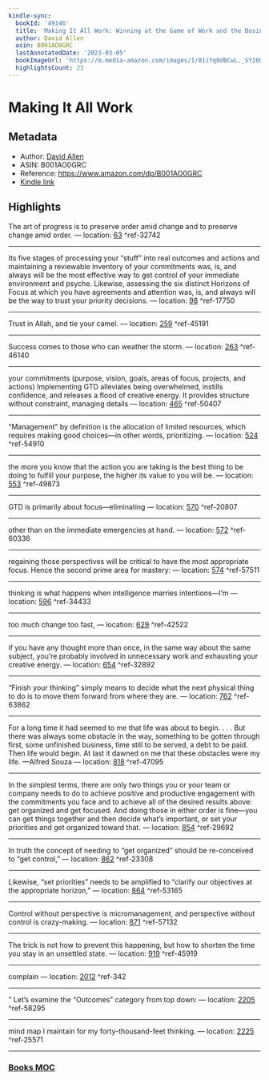 ```yaml
---
kindle-sync:
  bookId: '49146'
  title: 'Making It All Work: Winning at the Game of Work and the Business of Life'
  author: David Allen
  asin: B001AO0GRC
  lastAnnotatedDate: '2023-03-05'
  bookImageUrl: 'https://m.media-amazon.com/images/I/81iYq8dBCwL._SY160.jpg'
  highlightsCount: 23
---
```

# Making It All Work
## Metadata
* Author: [David Allen](https://www.amazon.comundefined)
* ASIN: B001AO0GRC
* Reference: https://www.amazon.com/dp/B001AO0GRC
* [Kindle link](kindle://book?action=open&asin=B001AO0GRC)

## Highlights
The art of progress is to preserve order amid change and to preserve change amid order. — location: [63](kindle://book?action=open&asin=B001AO0GRC&location=63) ^ref-32742

---
Its five stages of processing your “stuff” into real outcomes and actions and maintaining a reviewable inventory of your commitments was, is, and always will be the most effective way to get control of your immediate environment and psyche. Likewise, assessing the six distinct Horizons of Focus at which you have agreements and attention was, is, and always will be the way to trust your priority decisions. — location: [98](kindle://book?action=open&asin=B001AO0GRC&location=98) ^ref-17750

---
Trust in Allah, and tie your camel. — location: [259](kindle://book?action=open&asin=B001AO0GRC&location=259) ^ref-45191

---
Success comes to those who can weather the storm. — location: [263](kindle://book?action=open&asin=B001AO0GRC&location=263) ^ref-46140

---
your commitments (purpose, vision, goals, areas of focus, projects, and actions) Implementing GTD alleviates being overwhelmed, instills confidence, and releases a flood of creative energy. It provides structure without constraint, managing details — location: [465](kindle://book?action=open&asin=B001AO0GRC&location=465) ^ref-50407

---
“Management” by definition is the allocation of limited resources, which requires making good choices—in other words, prioritizing. — location: [524](kindle://book?action=open&asin=B001AO0GRC&location=524) ^ref-54910

---
the more you know that the action you are taking is the best thing to be doing to fulfill your purpose, the higher its value to you will be. — location: [553](kindle://book?action=open&asin=B001AO0GRC&location=553) ^ref-49873

---
GTD is primarily about focus—eliminating — location: [570](kindle://book?action=open&asin=B001AO0GRC&location=570) ^ref-20807

---
other than on the immediate emergencies at hand. — location: [572](kindle://book?action=open&asin=B001AO0GRC&location=572) ^ref-60336

---
regaining those perspectives will be critical to have the most appropriate focus. Hence the second prime area for mastery: — location: [574](kindle://book?action=open&asin=B001AO0GRC&location=574) ^ref-57511

---
thinking is what happens when intelligence marries intentions—I’m — location: [596](kindle://book?action=open&asin=B001AO0GRC&location=596) ^ref-34433

---
too much change too fast, — location: [629](kindle://book?action=open&asin=B001AO0GRC&location=629) ^ref-42522

---
if you have any thought more than once, in the same way about the same subject, you’re probably involved in unnecessary work and exhausting your creative energy. — location: [654](kindle://book?action=open&asin=B001AO0GRC&location=654) ^ref-32892

---
“Finish your thinking” simply means to decide what the next physical thing to do is to move them forward from where they are. — location: [762](kindle://book?action=open&asin=B001AO0GRC&location=762) ^ref-63862

---
For a long time it had seemed to me that life was about to begin. . . . But there was always some obstacle in the way, something to be gotten through first, some unfinished business, time still to be served, a debt to be paid. Then life would begin. At last it dawned on me that these obstacles were my life. —Alfred Souza — location: [818](kindle://book?action=open&asin=B001AO0GRC&location=818) ^ref-47095

---
In the simplest terms, there are only two things you or your team or company needs to do to achieve positive and productive engagement with the commitments you face and to achieve all of the desired results above: get organized and get focused. And doing those in either order is fine—you can get things together and then decide what’s important, or set your priorities and get organized toward that. — location: [854](kindle://book?action=open&asin=B001AO0GRC&location=854) ^ref-29692

---
In truth the concept of needing to “get organized” should be re-conceived to “get control,” — location: [862](kindle://book?action=open&asin=B001AO0GRC&location=862) ^ref-23308

---
Likewise, “set priorities” needs to be amplified to “clarify our objectives at the appropriate horizon,” — location: [864](kindle://book?action=open&asin=B001AO0GRC&location=864) ^ref-53165

---
Control without perspective is micromanagement, and perspective without control is crazy-making. — location: [871](kindle://book?action=open&asin=B001AO0GRC&location=871) ^ref-57132

---
The trick is not how to prevent this happening, but how to shorten the time you stay in an unsettled state. — location: [919](kindle://book?action=open&asin=B001AO0GRC&location=919) ^ref-45919

---
complain — location: [2012](kindle://book?action=open&asin=B001AO0GRC&location=2012) ^ref-342

---
” Let’s examine the “Outcomes” category from top down: — location: [2205](kindle://book?action=open&asin=B001AO0GRC&location=2205) ^ref-58295

---
mind map I maintain for my forty-thousand-feet thinking. — location: [2225](kindle://book?action=open&asin=B001AO0GRC&location=2225) ^ref-25571

---
### [Books MOC](Books%20MOC.md)